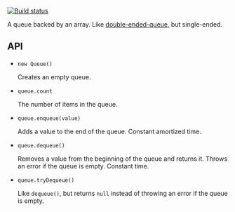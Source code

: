 [![Build status][ci image]][ci]

A queue backed by an array. Like [double-ended-queue][], but single-ended.


## API

- `new Queue()`

    Creates an empty queue.

- `queue.count`

    The number of items in the queue.

- `queue.enqueue(value)`

    Adds a value to the end of the queue. Constant amortized time.

- `queue.dequeue()`

    Removes a value from the beginning of the queue and returns it. Throws an error if the queue is empty. Constant time.

- `queue.tryDequeue()`

    Like `dequeue()`, but returns `null` instead of throwing an error if the queue is empty.


  [double-ended-queue]: https://www.npmjs.com/package/double-ended-queue

  [ci]: https://travis-ci.org/charmander/array-queue
  [ci image]: https://api.travis-ci.org/charmander/array-queue.svg
